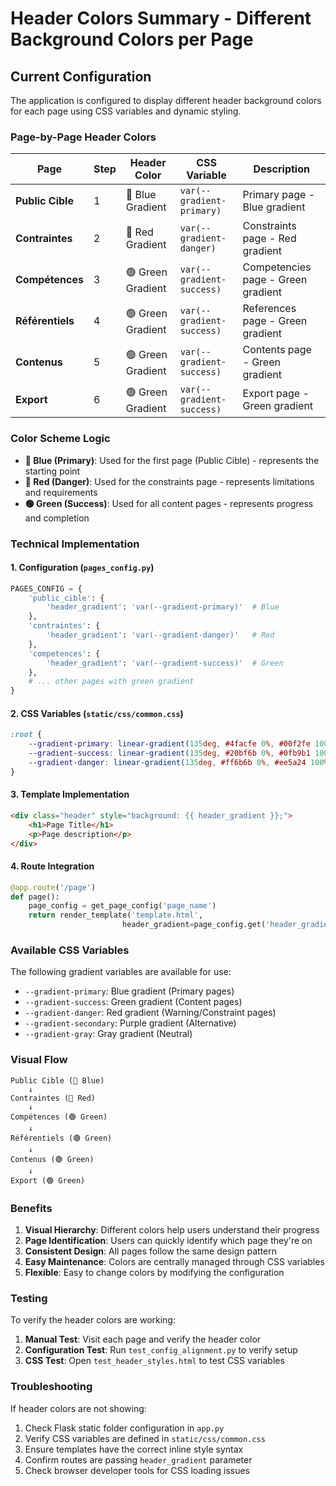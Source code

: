 # Header Colors Summary - Different Background Colors per Page

## Current Configuration

The application is configured to display different header background colors for each page using CSS variables and dynamic styling.

### Page-by-Page Header Colors

| Page | Step | Header Color | CSS Variable | Description |
|------|------|--------------|--------------|-------------|
| **Public Cible** | 1 | 🔵 Blue Gradient | `var(--gradient-primary)` | Primary page - Blue gradient |
| **Contraintes** | 2 | 🔴 Red Gradient | `var(--gradient-danger)` | Constraints page - Red gradient |
| **Compétences** | 3 | 🟢 Green Gradient | `var(--gradient-success)` | Competencies page - Green gradient |
| **Référentiels** | 4 | 🟢 Green Gradient | `var(--gradient-success)` | References page - Green gradient |
| **Contenus** | 5 | 🟢 Green Gradient | `var(--gradient-success)` | Contents page - Green gradient |
| **Export** | 6 | 🟢 Green Gradient | `var(--gradient-success)` | Export page - Green gradient |

### Color Scheme Logic

- **🔵 Blue (Primary)**: Used for the first page (Public Cible) - represents the starting point
- **🔴 Red (Danger)**: Used for the constraints page - represents limitations and requirements
- **🟢 Green (Success)**: Used for all content pages - represents progress and completion

### Technical Implementation

#### 1. Configuration (`pages_config.py`)
```python
PAGES_CONFIG = {
    'public_cible': {
        'header_gradient': 'var(--gradient-primary)'  # Blue
    },
    'contraintes': {
        'header_gradient': 'var(--gradient-danger)'   # Red
    },
    'competences': {
        'header_gradient': 'var(--gradient-success)'  # Green
    },
    # ... other pages with green gradient
}
```

#### 2. CSS Variables (`static/css/common.css`)
```css
:root {
    --gradient-primary: linear-gradient(135deg, #4facfe 0%, #00f2fe 100%);  /* Blue */
    --gradient-success: linear-gradient(135deg, #20bf6b 0%, #0fb9b1 100%);  /* Green */
    --gradient-danger: linear-gradient(135deg, #ff6b6b 0%, #ee5a24 100%);   /* Red */
}
```

#### 3. Template Implementation
```html
<div class="header" style="background: {{ header_gradient }};">
    <h1>Page Title</h1>
    <p>Page description</p>
</div>
```

#### 4. Route Integration
```python
@app.route('/page')
def page():
    page_config = get_page_config('page_name')
    return render_template('template.html', 
                         header_gradient=page_config.get('header_gradient'))
```

### Available CSS Variables

The following gradient variables are available for use:

- `--gradient-primary`: Blue gradient (Primary pages)
- `--gradient-success`: Green gradient (Content pages)
- `--gradient-danger`: Red gradient (Warning/Constraint pages)
- `--gradient-secondary`: Purple gradient (Alternative)
- `--gradient-gray`: Gray gradient (Neutral)

### Visual Flow

```
Public Cible (🔵 Blue) 
    ↓
Contraintes (🔴 Red)
    ↓
Compétences (🟢 Green)
    ↓
Référentiels (🟢 Green)
    ↓
Contenus (🟢 Green)
    ↓
Export (🟢 Green)
```

### Benefits

1. **Visual Hierarchy**: Different colors help users understand their progress
2. **Page Identification**: Users can quickly identify which page they're on
3. **Consistent Design**: All pages follow the same design pattern
4. **Easy Maintenance**: Colors are centrally managed through CSS variables
5. **Flexible**: Easy to change colors by modifying the configuration

### Testing

To verify the header colors are working:

1. **Manual Test**: Visit each page and verify the header color
2. **Configuration Test**: Run `test_config_alignment.py` to verify setup
3. **CSS Test**: Open `test_header_styles.html` to test CSS variables

### Troubleshooting

If header colors are not showing:

1. Check Flask static folder configuration in `app.py`
2. Verify CSS variables are defined in `static/css/common.css`
3. Ensure templates have the correct inline style syntax
4. Confirm routes are passing `header_gradient` parameter
5. Check browser developer tools for CSS loading issues
